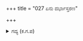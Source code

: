 +++
title = "027 ಏನು ದರ್ಭಾಸ್ತರಣ"

+++

<details><summary>ಗದ್ಯ (ಕ.ಗ.ಪ) </summary>

27. 'ಈ ದರ್ಭಾಸ್ತರಣದ ಮೇಲೆ ಮಲಗಿರುವುದು ಏಕೆ ? ಈ ನಿರಶನವ್ರತ ಏಕೆ ? ಪ್ರಾಯೋಪವೇಶದಿಂದ ಯಾವ ಸಿದ್ಧಿಯಾಗುತ್ತದೆ ? ಈ ಮೌನವನ್ನು ಬಿಟ್ಟು ಮಾತಾಡದಿದ್ದರೆ ನನ್ನಾಣೆ' ಎಂದು ತನ್ನ ಹಣೆಯನ್ನು ಮಗನ ಹಣೆಯ ಮೇಲಿಟ್ಟಳು.
</details>
